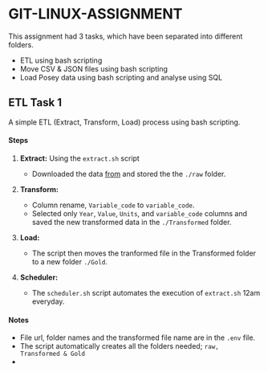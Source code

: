 # GIT-LINUX-ASSIGNMENT

This assignment had 3 tasks, which have been separated into different folders.
- ETL using bash scripting
- Move CSV & JSON files using bash scripting
- Load Posey data using bash scripting and analyse using SQL


## ETL Task 1

A simple ETL (Extract, Transform, Load) process using bash scripting.

#### Steps
1. **Extract:** Using the `extract.sh` script
    - Downloaded the data [from](https://www.stats.govt.nz/assets/Uploads/Annual-enterprise-survey/Annual-enterprise-survey-2023-financial-year-provisional/Download-data/annual-enterprise-survey-2023-financial-year-provisional.csv) and stored the the `./raw` folder. 

2. **Transform:**
    - Column rename, `Variable_code` to `variable_code`.
    - Selected only `Year`, `Value`, `Units`, and `variable_code` columns and saved the new transformed data in the `./Transformed` folder.

3. **Load:** 
    - The script then moves the tranformed file in the Transformed folder to a new folder `./Gold`.

4. **Scheduler:**
    - The `scheduler.sh` script automates the execution of `extract.sh` 12am everyday.


#### Notes
- File url, folder names and the transformed file name are in the `.env` file.
- The script automatically creates all the folders needed; `raw, Transformed & Gold`
- 